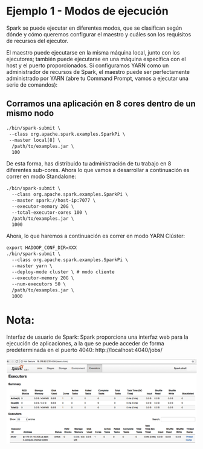 # Ejemplo 1 - Modos de ejecución

Spark se puede ejecutar en diferentes modos, que se clasifican según dónde y cómo queremos configurar el maestro y cuáles son los requisitos de recursos del ejecutor.

El maestro puede ejecutarse en la misma máquina local, junto con los ejecutores; también puede ejecutarse en una máquina específica con el host y el puerto proporcionados. Si configuramos YARN como un administrador de recursos de Spark, el maestro puede ser perfectamente administrado por YARN (abre tu Command Prompt, vamos a ejecutar una serie de comandos):

## Corramos una aplicación en 8 cores dentro de un mismo nodo

```
./bin/spark-submit \
 --class org.apache.spark.examples.SparkPi \
 --master local[8] \
  /path/to/examples.jar \
  100
```

De esta forma, has distribuido tu administración de tu trabajo en 8 diferentes sub-cores. Ahora lo que vamos a desarrollar a continuación es correr en modo Standalone:

```
./bin/spark-submit \
  --class org.apache.spark.examples.SparkPi \
  --master spark://host-ip:7077 \
  --executor-memory 20G \
  --total-executor-cores 100 \
  /path/to/examples.jar \
  1000
```
Ahora, lo que haremos a continuación es correr en modo YARN Clúster:

```
export HADOOP_CONF_DIR=XXX
./bin/spark-submit \
  --class org.apache.spark.examples.SparkPi \
  --master yarn \
  --deploy-mode cluster \ # modo cliente
  --executor-memory 20G \
  --num-executors 50 \
  /path/to/examples.jar \
  1000
```

# Nota: 
Interfaz de usuario de Spark: Spark proporciona una interfaz web para la ejecución de aplicaciones, a la que se puede acceder de forma predeterminada en el puerto 4040: http://localhost:4040/jobs/

![1](assets/1.png)
